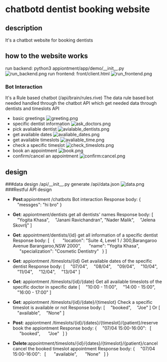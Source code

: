 # chatbotd dentist booking website
## description
 It's a chatbot website for booking dentists
## how to the website works

run backend:
 python3 appiontment/app/demo/\_\_init\_\_.py
![run_backend.png](/Users/joanna/Desktop/2019s1/comp9322/ass/assignment1/chatbot_dentist_booking_web/readme_pic/run_backend.png)
 run frontend:
 front/client.html
![run_frontend.png](/Users/joanna/Desktop/2019s1/comp9322/ass/assignment1/chatbot_dentist_booking_web/readme_pic/run_frontend.png)
### Bot Interaction
 It's a Rule based chatbot (/api/brain/rules.rive)
 The data rule based bot needed handled through the chatbot API which get needed data through dentists and timeslots API
 * basic greetings
![greeting.png](/Users/joanna/Desktop/2019s1/comp9322/ass/assignment1/chatbot_dentist_booking_web/readme_pic/greeting.png)
 * specific dentist information
![ask_doctors.png](/Users/joanna/Desktop/2019s1/comp9322/ass/assignment1/chatbot_dentist_booking_web/readme_pic/ask_doctors.png)
 * pick avaliable dentist
![avialable_dentists.png](/Users/joanna/Desktop/2019s1/comp9322/ass/assignment1/chatbot_dentist_booking_web/readme_pic/avialable_dentists.png)
 * get available dates
![avaliable_dates.png](/Users/joanna/Desktop/2019s1/comp9322/ass/assignment1/chatbot_dentist_booking_web/readme_pic/avaliable_dates.png)
 * get available timeslots
![avaliable_time.png](/Users/joanna/Desktop/2019s1/comp9322/ass/assignment1/chatbot_dentist_booking_web/readme_pic/avaliable_time.png)
 * check a specific timeslot
![check_timeslots.png](/Users/joanna/Desktop/2019s1/comp9322/ass/assignment1/chatbot_dentist_booking_web/readme_pic/check_timeslots.png)
 * book an appointment
![book.png](/Users/joanna/Desktop/2019s1/comp9322/ass/assignment1/chatbot_dentist_booking_web/readme_pic/book.png)
 * confirm/cancel an appointment
![confirm:cancel.png](/Users/joanna/Desktop/2019s1/comp9322/ass/assignment1/chatbot_dentist_booking_web/readme_pic/confirm:cancel.png)
## design
###data design
 /api/\_\_init\__.py generate /api/data.json
![data.png](/Users/joanna/Desktop/2019s1/comp9322/ass/assignment1/chatbot_dentist_booking_web/readme_pic/data.png)
###Restful API design
 * __Post__:appiontment /chatbots
 Bot interaction
 Response body:
{
&ensp;&ensp;"messges": "hi bro" 
}
 * __Get__: appiontment/dentists
 get all dentists' names
 Response body:
 [
&ensp;&ensp;"Yogita Khasa",
&ensp;&ensp;"Janani Ravichandran", "Nader Malik",
&ensp;&ensp;"Jelena Skovrlj"
]

 * __Get__: appointment/dentists/{id}
 get all information of a specific dentist
 Response body:
[
&ensp;{
&ensp;&ensp;&ensp;"location": "Suite 4, Level 1 / 300,Barangaroo Avenue Barangaroo,NSW 2000",
&ensp;&ensp;&ensp;"name": "Yogita Khasa",
&ensp;&ensp;&ensp;"specialization": "Cosmetic Dentistry" 
&ensp;}
]

 * __Get__: appiontment /timeslots/{id}
 Get available dates of the specific dentist
 Response body: 
 [
&ensp;&ensp;"07/04", 
&ensp;&ensp;"08/04", 
&ensp;&ensp;"09/04", 
&ensp;&ensp;"10/04", 
&ensp;&ensp;"11/04", 
&ensp;&ensp;"12/04",
&ensp;&ensp;"13/04"
]

 * __Get__: appiontment /timeslots/{id}/{date}
 Get all available timeslots of the specific doctor in specific date
 [
&ensp;&ensp;"10:00 - 11:00", 
&ensp;&ensp;"14:00 - 15:00",
&ensp;&ensp;"16:00 - 17:00" ]

 * __Get__: appiontment /timeslots/{id}/{date}/{timeslot}
 Check a specific timeslot is available or not
 Response body:
[
&ensp;&ensp;"booked",
&ensp;&ensp;"Joe" 
]
Or 
[
&ensp;&ensp;"available",
&ensp;&ensp;"None" 
]

 * __Post__:  appiontment /timeslots/{id}/{dates}/{timeslot}/{patient}/reserve
 book the appiontment
 Response body:
{
&ensp;&ensp;"07/04 15:00-16:00": 
&ensp;[
&ensp;&ensp;&ensp;"booked",
&ensp;&ensp;&ensp;"Joe" 
&ensp;]
}

 * __Delete__:appointment/timeslots/{id}/{dates}/{timeslot}/{patient}/cancel
 cancel the booked timeslot appointment
  Response body:
{
&ensp;&ensp;"07/04 15:00-16:00": 
&ensp;[
&ensp;&ensp;&ensp;"available",
&ensp;&ensp;&ensp;"None" 
&ensp;]
}


